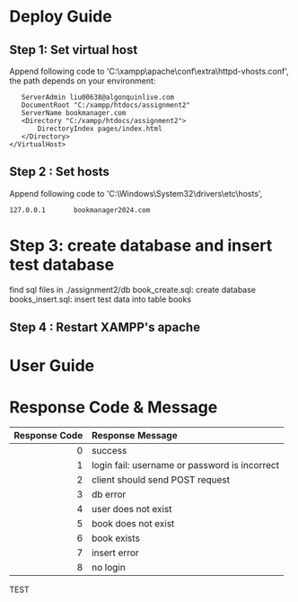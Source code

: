 # Deploy Guide
## Step 1: Set virtual host
Append following code to 'C:\xampp\apache\conf\extra\httpd-vhosts.conf', the path depends on your environment:
```<VirtualHost *:80>
   ServerAdmin liu00638@algonquinlive.com
   DocumentRoot "C:/xampp/htdocs/assignment2"
   ServerName bookmanager.com
   <Directory "C:/xampp/htdocs/assignment2">
       DirectoryIndex pages/index.html
   </Directory>
</VirtualHost>
```

## Step 2 : Set hosts
Append following code to 'C:\Windows\System32\drivers\etc\hosts',
```
127.0.0.1       bookmanager2024.com
```
# Step 3: create database and insert test database
find sql files in ./assignment2/db
book_create.sql: create database
books_insert.sql: insert test data into table books

## Step 4 : Restart XAMPP's apache

# User Guide

# Response Code & Message
| Response Code | Response Message 
| -----:| :---- |
| 0| success|
| 1| login fail: username or password is incorrect|
| 2| client should send POST request|
| 3| db error|
| 4| user does not exist|
| 5| book does not exist|
| 6| book exists|
| 7| insert error|
| 8| no login|

TEST
